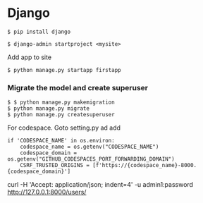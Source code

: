 # Django

```
$ pip install django

$ django-admin startproject <mysite>
```
Add app to site
```
$ python manage.py startapp firstapp

```
### Migrate the model and create superuser
```
$ $ python manage.py makemigration
$ python manage.py migrate 
$ python manage.py createsuperuser
```

For codespace. Goto setting.py ad add 
```
if 'CODESPACE_NAME' in os.environ:
    codespace_name = os.getenv("CODESPACE_NAME")
    codespace_domain = os.getenv("GITHUB_CODESPACES_PORT_FORWARDING_DOMAIN")
    CSRF_TRUSTED_ORIGINS = [f'https://{codespace_name}-8000.{codespace_domain}']
```

curl -H 'Accept: application/json; indent=4' -u admin1:password http://127.0.0.1:8000/users/